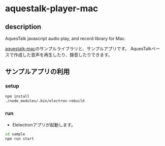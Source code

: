 # aquestalk-player-mac

## description
AquesTalk javascript audio play, and record library for Mac.

[aquestalk-mac](https://github.com/taku-o/aquestalk-mac)のサンプルライブラリと、サンプルアプリです。
AquesTalkベースで作成した音声を再生したり、録音したりできます。

## サンプルアプリの利用
### setup

```sh
npm install
./node_modules/.bin/electron-rebuild
```

### run
* Elelectronアプリが起動します。

```sh
cd sample
npm run start
```

